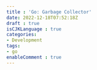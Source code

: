 ```yaml
---
title : 'Go: Garbage Collector'
date: 2022-12-18T07:52:18Z
draft : true
isCJKLanguage : true
categories:
- Development
tags:
- go
enableComment : true
---
```

